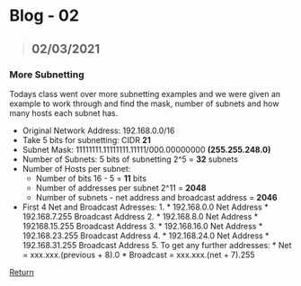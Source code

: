 # Blog - 02
> ## 02/03/2021

### More Subnetting

Todays class went over more subnetting examples and we were given an example to work through and find the mask, number of subnets and how many hosts each subnet has.

* Original Network Address: 192.168.0.0/16
* Take 5 bits for subnetting: CIDR __21__
* Subnet Mask: 11111111.11111111.11111/000.00000000 __(255.255.248.0)__
* Number of Subnets: 5 bits of subnetting 2^5 = __32__ subnets
* Number of Hosts per subnet: 
    * Number of bits 16 - 5 = __11__ bits
    * Number of addresses per subnet 2^11 = __2048__
    * Number of subnets - net address and broadcast address = __2046__
* First 4 Net and Broadcast Adresses:
    1. 
        * 192.168.0.0 Net Address
        * 192.168.7.255 Broadcast Address
    2. 
        * 192.168.8.0 Net Address
        * 192168.15.255 Broadcast Address
    3. 
        * 192.168.16.0 Net Address
        * 192.168.23.255 Broadcast Address
    4. 
        * 192.168.24.0 Net Address
        * 192.168.31.255 Broadcast Address
    5. To get any further addresses:
        * Net = xxx.xxx.(previous + 8).0
        * Broadcast = xxx.xxx.(net + 7).255



[Return](https://stewartnz.github.io/NET603-Blogs/)